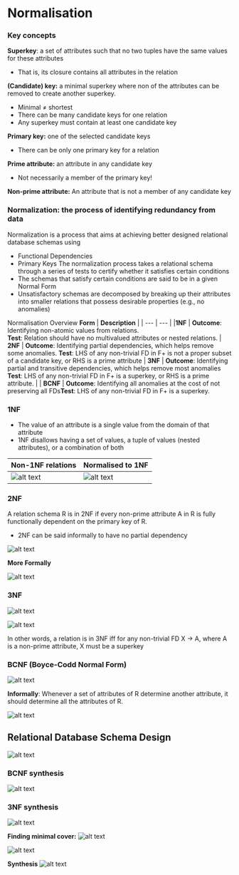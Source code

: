# Normalisation

### Key concepts
**Superkey**: a set of attributes such that no two tuples have the same values
for these attributes
- That is, its closure contains all attributes in the relation

**(Candidate) key:** a minimal superkey where non of the attributes can be
removed to create another superkey.
- Minimal ≠ shortest
- There can be many candidate keys for one relation
- Any superkey must contain at least one candidate key

**Primary key:** one of the selected candidate keys
- There can be only one primary key for a relation

**Prime attribute:** an attribute in any candidate key
- Not necessarily a member of the primary key!

**Non-prime attribute:** An attribute that is not a member of any candidate key

### Normalization: the process of identifying redundancy from data

Normalization is a process that aims at achieving better designed relational database schemas using
- Functional Dependencies
- Primary Keys
The normalization process takes a relational schema through a series of tests to certify whether it satisfies certain conditions
- The schemas that satisfy certain conditions are said to be in a given Normal Form
- Unsatisfactory schemas are decomposed by breaking up their attributes into smaller relations that possess desirable properties (e.g., no anomalies) 


Normalisation Overview
**Form** | **Description** |
| --- | --- |
|**1NF** | **Outcome**: Identifying non-atomic values from relations. <br> **Test**: Relation should have no multivalued attributes or nested relations.
| **2NF** | **Outcome**: Identifying partial dependencies, which helps remove some anomalies. **Test**: LHS of any non-trivial FD in F+ is not a proper subset of a candidate key, or RHS is a prime attribute
| **3NF** | **Outcome**: Identifying partial and transitive dependencies, which helps remove most anomalies **Test**: LHS of any non-trivial FD in F+ is a superkey, or RHS is a prime attribute. |
| **BCNF** | **Outcome**: Identifying all anomalies at the cost of not preserving all FDs**Test**: LHS of any non-trivial FD in F+ is a superkey.

### 1NF

- The value of an attribute is a single value from the domain of that attribute
- 1NF disallows having a set of values, a tuple of values (nested attributes), or a combination of both

**Non-1NF relations** | **Normalised to 1NF**
| --- | --- | 
![alt text](assets\IMG97.PNG) | ![alt text](assets\IMG98.PNG)


### 2NF
A relation schema R is in 2NF if every non-prime attribute A in R is fully functionally dependent on the primary key of R.
- 2NF can be said informally to have no partial dependency 

![alt text](assets\IMG99.PNG)


**More Formally**

![alt text](assets\IMG100.PNG)

### 3NF

![alt text](assets\IMG101.PNG)

![alt text](assets\IMG102.PNG)

In other words, a relation is in 3NF iff for any non-trivial FD X $\rightarrow$ A, where A is a non-prime attribute, X must be a superkey


### BCNF (Boyce-Codd Normal Form)

![alt text](assets\IMG103.PNG)

**Informally**: Whenever a set of attributes of R determine another attribute, it should determine all the attributes of R.


![alt text](assets\IMG104.PNG)

## Relational Database Schema Design

![alt text](assets\IMG105.PNG)

### BCNF synthesis

![alt text](assets\IMG106.PNG)


### 3NF synthesis

![alt text](assets\IMG107.PNG)


**Finding minimal cover:**
![alt text](assets\IMG108.PNG)

![alt text](assets\IMG109.PNG)

**Synthesis**
![alt text](assets\IMG110.PNG)